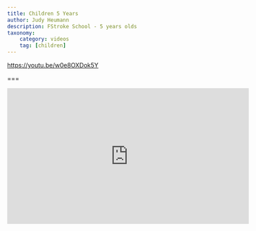 ```yaml
---
title: Children 5 Years
author: Judy Heumann
description: FStroke School - 5 years olds
taxonomy:
    category: videos
    tag: [children]
---
```


https://youtu.be/w0e8OXDok5Y

===

<iframe width="560" height="315" src="https://www.youtube.com/embed/w0e8OXDok5Y" frameborder="0" allowfullscreen></iframe>

